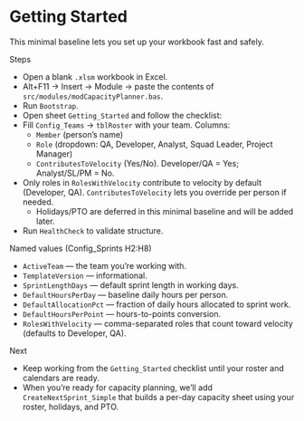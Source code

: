 ﻿# Getting Started

This minimal baseline lets you set up your workbook fast and safely.

Steps
- Open a blank `.xlsm` workbook in Excel.
- Alt+F11 → Insert → Module → paste the contents of `src/modules/modCapacityPlanner.bas`.
- Run `Bootstrap`.
- Open sheet `Getting_Started` and follow the checklist:
- Fill `Config_Teams` → `tblRoster` with your team. Columns:
  - `Member` (person’s name)
  - `Role` (dropdown: QA, Developer, Analyst, Squad Leader, Project Manager)
  - `ContributesToVelocity` (Yes/No). Developer/QA = Yes; Analyst/SL/PM = No.
- Only roles in `RolesWithVelocity` contribute to velocity by default (Developer, QA). `ContributesToVelocity` lets you override per person if needed.
  - Holidays/PTO are deferred in this minimal baseline and will be added later.
- Run `HealthCheck` to validate structure.

Named values (Config_Sprints H2:H8)
- `ActiveTeam` — the team you’re working with.
- `TemplateVersion` — informational.
- `SprintLengthDays` — default sprint length in working days.
- `DefaultHoursPerDay` — baseline daily hours per person.
- `DefaultAllocationPct` — fraction of daily hours allocated to sprint work.
- `DefaultHoursPerPoint` — hours-to-points conversion.
- `RolesWithVelocity` — comma-separated roles that count toward velocity (defaults to Developer, QA).

Next
- Keep working from the `Getting_Started` checklist until your roster and calendars are ready.
- When you’re ready for capacity planning, we’ll add `CreateNextSprint_Simple` that builds a per-day capacity sheet using your roster, holidays, and PTO.
